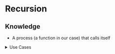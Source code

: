 # Recursion

## Knowledge

- A process (a function in our case) that calls itself

<details><summary>Use Cases</summary>

- JSON.parse / JSON.stringify
- document.getElementById and DOM traversal algorithms
- Object traversal
- Very common with more complex algorithms
- It's sometimes a cleaner alternative to iteration
</details>
